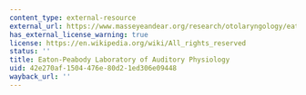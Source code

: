 ```yaml
---
content_type: external-resource
external_url: https://www.masseyeandear.org/research/otolaryngology/eaton-peabody-laboratories#:~:text=Founded%20in%201958%2C%20the%20Eaton,biology%2C%20and%20central%20auditory%20processing.
has_external_license_warning: true
license: https://en.wikipedia.org/wiki/All_rights_reserved
status: ''
title: Eaton-Peabody Laboratory of Auditory Physiology
uid: 42e270af-1504-476e-80d2-1ed306e09448
wayback_url: ''
---
```

